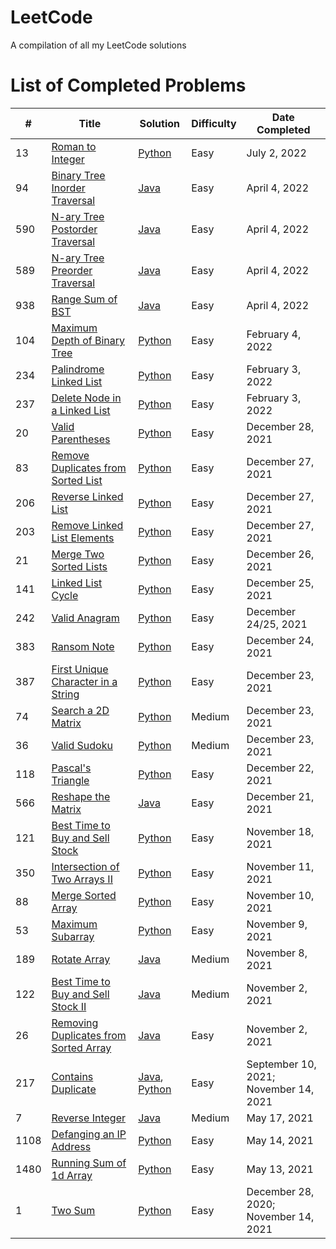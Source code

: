 # LeetCode
A compilation of all my LeetCode solutions

# List of Completed Problems

| # | Title | Solution | Difficulty | Date Completed |
|---| ----- | -------- | ---------- | -------------- |
|13|[Roman to Integer](https://leetcode.com/problems/roman-to-integer/) | [Python](./Solutions/Math/romanToInteger.py)|Easy|July 2, 2022|
|94|[Binary Tree Inorder Traversal](https://leetcode.com/problems/binary-tree-inorder-traversal/) | [Java](./Solutions/TreesAndGraphs/binaryTreeInorderTraversal.java)|Easy|April 4, 2022|
|590|[N-ary Tree Postorder Traversal](https://leetcode.com/problems/n-ary-tree-postorder-traversal/) | [Java](./Solutions/TreesAndGraphs/n-aryTreePostorderTraversal.java)|Easy|April 4, 2022|
|589|[N-ary Tree Preorder Traversal](https://leetcode.com/problems/n-ary-tree-preorder-traversal/) | [Java](./Solutions/TreesAndGraphs/n-aryTreePreorderTraversal.java)|Easy|April 4, 2022|
|938|[Range Sum of BST](https://leetcode.com/problems/range-sum-of-bst/) | [Java](./Solutions/TreesAndGraphs/rangeSumOfBST.java)|Easy|April 4, 2022|
|104|[Maximum Depth of Binary Tree](https://leetcode.com/problems/maximum-depth-of-binary-tree/) | [Python](./Solutions/TreesAndGraphs/maximumDepthOfBinaryTree.py)|Easy|February 4, 2022|
|234|[Palindrome Linked List](https://leetcode.com/problems/palindrome-linked-list/) | [Python](./Solutions/LinkedList/palindromeLinkedList.py)|Easy|February 3, 2022|
|237|[Delete Node in a Linked List](https://leetcode.com/problems/delete-node-in-a-linked-list/) | [Python](./Solutions/LinkedList/deleteNodeInALinkedList.py)|Easy|February 3, 2022|
|20|[Valid Parentheses](https://leetcode.com/problems/valid-parentheses/) | [Python](./Solutions/StacksAndQueues/validParentheses.py)|Easy|December 28, 2021|
|83|[Remove Duplicates from Sorted List](https://leetcode.com/problems/remove-duplicates-from-sorted-list/) | [Python](./Solutions/LinkedList/removeDuplicatesFromSortedList.py)|Easy|December 27, 2021|
|206|[Reverse Linked List](https://leetcode.com/problems/reverse-linked-list/) | [Python](./Solutions/LinkedList/reverseLinkedList.py)|Easy|December 27, 2021|
|203|[Remove Linked List Elements](https://leetcode.com/problems/remove-linked-list-elements/) | [Python](./Solutions/LinkedList/removeLinkedListElements.py)|Easy|December 27, 2021|
|21|[Merge Two Sorted Lists](https://leetcode.com/problems/merge-two-sorted-lists/) | [Python](./Solutions/LinkedList/mergeTwoSortedLists.py)|Easy|December 26, 2021|
|141|[Linked List Cycle](https://leetcode.com/problems/linked-list-cycle/) | [Python](./Solutions/LinkedList/linkedListCycle.py)|Easy|December 25, 2021|
|242|[Valid Anagram](https://leetcode.com/problems/valid-anagram/) | [Python](./Solutions/String/validAnagram.py)|Easy|December 24/25, 2021|
|383|[Ransom Note](https://leetcode.com/problems/ransom-note/) | [Python](./Solutions/String/ransomNote.py)|Easy|December 24, 2021|
|387|[First Unique Character in a String](https://leetcode.com/problems/first-unique-character-in-a-string/) | [Python](./Solutions/String/firstUniqueCharacterInAString.py)|Easy|December 23, 2021|
|74|[Search a 2D Matrix](https://leetcode.com/problems/search-a-2d-matrix/) | [Python](./Solutions/Array/searchA2dMatrix.py)|Medium|December 23, 2021|
|36|[Valid Sudoku](https://leetcode.com/problems/valid-sudoku/) | [Python](./Solutions/Array/validSudoku.py)|Medium|December 23, 2021|
|118|[Pascal's Triangle](https://leetcode.com/problems/pascals-triangle/) | [Python](./Solutions/Array/pascalsTriangle.py)|Easy|December 22, 2021|
|566|[Reshape the Matrix](https://leetcode.com/problems/reshape-the-matrix/) | [Java](./Solutions/Array/reshapeTheMatrix.java)|Easy|December 21, 2021|
|121|[Best Time to Buy and Sell Stock](https://leetcode.com/problems/best-time-to-buy-and-sell-stock/) | [Python](./Solutions/Array/bestTimeToBuyAndSellStock.py)|Easy|November 18, 2021|
|350|[Intersection of Two Arrays II](https://leetcode.com/problems/intersection-of-two-arrays-ii/) | [Python](./Solutions/Array/intersectionOfTwoArraysII.py)|Easy|November 11, 2021|
|88|[Merge Sorted Array](https://leetcode.com/problems/merge-sorted-array/) | [Python](./Solutions/Array/mergeSortedArray.py)|Easy|November 10, 2021|
|53|[Maximum Subarray](https://leetcode.com/problems/maximum-subarray/) | [Python](./Solutions/Array/maximumSubarray.py)|Easy|November 9, 2021|
|189|[Rotate Array](https://leetcode.com/problems/rotate-array/) | [Java](./Solutions/Array/rotateArray.java)|Medium|November 8, 2021|
|122|[Best Time to Buy and Sell Stock II](https://leetcode.com/problems/best-time-to-buy-and-sell-stock-ii/) | [Java](./Solutions/Array/bestTimeToBuyAndSellStockII.java)|Medium|November 2, 2021|
|26|[Removing Duplicates from Sorted Array](https://leetcode.com/problems/remove-duplicates-from-sorted-array/) | [Java](./Solutions/Array/removeDuplicatesFromSortedArray.java)|Easy|November 2, 2021|
|217|[Contains Duplicate](https://leetcode.com/problems/contains-duplicate/) | [Java](./Solutions/Array/containsDuplicate.java), [Python](./Solutions/Array/containsDuplicate.py)|Easy|September 10, 2021; November 14, 2021|
|7|[Reverse Integer](https://leetcode.com/problems/reverse-integer/) | [Java](./Solutions/Math/reverseInteger.java)|Medium|May 17, 2021|
|1108|[Defanging an IP Address](https://leetcode.com/problems/defanging-an-ip-address/) | [Python](./Solutions/String/defangingAnIPAddress.py)|Easy|May 14, 2021|
|1480|[Running Sum of 1d Array](https://leetcode.com/problems/running-sum-of-1d-array/) | [Python](./Solutions/Array/runningSumOf1dArray.py)|Easy|May 13, 2021|
|1|[Two Sum](https://leetcode.com/problems/two-sum/) | [Python](./Solutions/Array/twoSum.py)|Easy|December 28, 2020; November 14, 2021|
